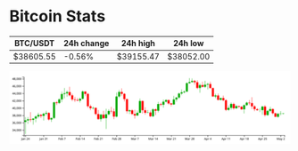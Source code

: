 # Bitcoin Stats

BTC/USDT|24h change|24h high|24h low|
|---|---|---|---|
|$38605.55|-0.56%|$39155.47|$38052.00|

<img src="./chart.svg">
